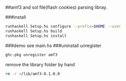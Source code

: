 ##amf3 and sol file(flash cookies) parsing libray.

###install
```bash
runhaskell Setup.hs configure --prefix=$HOME --user
runhaskell Setup.hs build
runhaskell Setup.hs install
```
###demo
see main.hs
###uninstall
unregister
```bash
ghc-pkg unregister amf3
```
remove the library folder by hand
```bash
rm -r ~/lib/amf3-0.1.0.0
```
